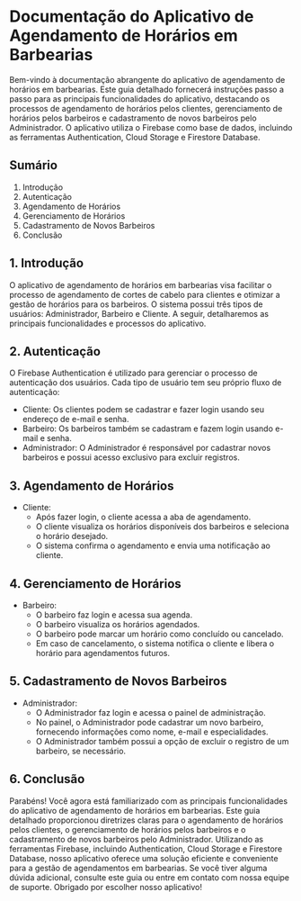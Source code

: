 # Documentação do Aplicativo de Agendamento de Horários em Barbearias

Bem-vindo à documentação abrangente do aplicativo de agendamento de horários em barbearias. Este guia detalhado fornecerá instruções passo a passo para as principais funcionalidades do aplicativo, destacando os processos de agendamento de horários pelos clientes, gerenciamento de horários pelos barbeiros e cadastramento de novos barbeiros pelo Administrador. O aplicativo utiliza o Firebase como base de dados, incluindo as ferramentas Authentication, Cloud Storage e Firestore Database.
## Sumário

1. Introdução
2. Autenticação
3. Agendamento de Horários
4. Gerenciamento de Horários
5. Cadastramento de Novos Barbeiros
6. Conclusão

## 1. Introdução
O aplicativo de agendamento de horários em barbearias visa facilitar o processo de agendamento de cortes de cabelo para clientes e otimizar a gestão de horários para os barbeiros. O sistema possui três tipos de usuários: Administrador, Barbeiro e Cliente. A seguir, detalharemos as principais funcionalidades e processos do aplicativo.

## 2. Autenticação

O Firebase Authentication é utilizado para gerenciar o processo de autenticação dos usuários. Cada tipo de usuário tem seu próprio fluxo de autenticação:

- Cliente: Os clientes podem se cadastrar e fazer login usando seu endereço de e-mail e senha.
- Barbeiro: Os barbeiros também se cadastram e fazem login usando e-mail e senha.
- Administrador: O Administrador é responsável por cadastrar novos barbeiros e possui acesso exclusivo para excluir registros.

## 3. Agendamento de Horários
- Cliente:
  - Após fazer login, o cliente acessa a aba de agendamento.
  - O cliente visualiza os horários disponíveis dos barbeiros e seleciona o horário desejado.
  - O sistema confirma o agendamento e envia uma notificação ao cliente.

## 4. Gerenciamento de Horários
- Barbeiro:
  - O barbeiro faz login e acessa sua agenda.
  - O barbeiro visualiza os horários agendados.
  - O barbeiro pode marcar um horário como concluído ou cancelado.
  - Em caso de cancelamento, o sistema notifica o cliente e libera o horário para agendamentos futuros.

## 5. Cadastramento de Novos Barbeiros
- Administrador:
  - O Administrador faz login e acessa o painel de administração.
  - No painel, o Administrador pode cadastrar um novo barbeiro, fornecendo informações como nome, e-mail e especialidades.
  - O Administrador também possui a opção de excluir o registro de um barbeiro, se necessário.

## 6. Conclusão
Parabéns! Você agora está familiarizado com as principais funcionalidades do aplicativo de agendamento de horários em barbearias. Este guia detalhado proporcionou diretrizes claras para o agendamento de horários pelos clientes, o gerenciamento de horários pelos barbeiros e o cadastramento de novos barbeiros pelo Administrador. Utilizando as ferramentas Firebase, incluindo Authentication, Cloud Storage e Firestore Database, nosso aplicativo oferece uma solução eficiente e conveniente para a gestão de agendamentos em barbearias. Se você tiver alguma dúvida adicional, consulte este guia ou entre em contato com nossa equipe de suporte. Obrigado por escolher nosso aplicativo!
